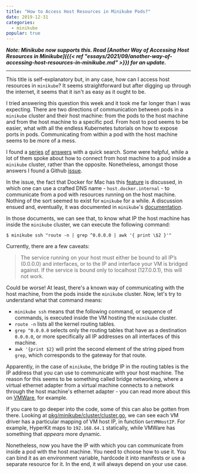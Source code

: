 ```yaml
---
title: "How to Access Host Resources in Minikube Pods?"
date: 2019-12-31
categories:
  - minikube
popular: true
---
```


_**Note: Minikube now supports this. Read [Another Way of Accessing Host Resources in Minikube]({{< ref "essays/2021/09/another-way-of-accessing-host-resources-in-minikube.md" >}}) for an update.**_

---

This title is self-explanatory but, in any case, how can I access host resources in `minikube`? It seems straightforward but after digging up through the internet, it seems that it isn't as easy as it ought to be. <!--more-->

I tried answering this question this week and it took me far longer than I was expecting. There are two directions of communication between pods in a `minikube` cluster and their host machine: from the pods to the host machine and from the host machine to a specific pod. From host to pod seems to be easier, what with all the endless Kubernetes tutorials on how to expose ports in pods. Communicating from within a pod with the host machine seems to be more of a mess.

I found a [series](https://stackoverflow.com/questions/55164223/access-mysql-running-on-localhost-from-minikube) [of](https://stackoverflow.com/questions/43354167/minikube-expose-mysql-running-on-localhost-as-service?noredirect=1&lq=1<Paste>) [answers](https://stackoverflow.com/questions/49289009/during-local-development-with-kubernetes-minikube-how-should-i-connect-to-postg?noredirect=1&lq=1) with a quick search. Some were helpful, while a lot of them spoke about how to connect from host machine to a pod inside a `minikube` cluster, rather than the opposite. Nonetheless, amongst those answers I found a Github [issue](https://github.com/kubernetes/minikube/issues/2735).

In the issue, the fact that Docker for Mac has this [feature](https://docs.docker.com/docker-for-mac/networking/#use-cases-and-workarounds) is discussed, in which one can use a crafted DNS name - `host.docker.internal` - to communicate from a pod with resources running on the host machine. Nothing of the sort seemed to exist for `minikube` for a while. A discussion ensued and, eventually, it was documented in `minikube`'s [documentation](https://minikube.sigs.k8s.io/docs/tasks/accessing-host-resources/).

In those documents, we can see that, to know what IP the host machine has inside the `minikube` cluster, we can execute the following command:

```
$ minikube ssh "route -n | grep ^0.0.0.0 | awk '{ print \$2 }'"
```

Currently, there are a few caveats:

> The service running on your host must either be bound to all IP’s (0.0.0.0) and interfaces, or to the IP and interface your VM is bridged against. If the service is bound only to localhost (127.0.0.1), this will not work.

Could be worse! At least, there's a known way of communicating with the host machine, from the pods inside the `minikube` cluster. Now, let's try to understand what that command means:

- `minikube ssh` means that the following command, or sequence of commands, is executed inside the VM hosting the `minikube` cluster.
- `route -n` lists all the kernel routing tables.
- `grep ^0.0.0.0` selects only the routing tables that have as a destination `0.0.0.0`, or more specifically all IP addresses on all interfaces of this machine.
- `awk '{print $2}` will print the second element of the string piped from `grep`, which corresponds to the gateway for that route.

Apparently, in the case of `minikube`, the bridge IP in the routing tables is the IP address that you can use to communicate with your host machine. The reason for this seems to be something called bridge networking, where a virtual ethernet adapter from a virtual machine connects to a network through the host machine's ethernet adapter - you can read more about this on [VMWare](https://www.vmware.com/support/ws4/doc/network_bridged_ws.html), for example.

If you care to go deeper into the code, some of this can also be gotten from there. Looking at [pkg/minikube/cluster/cluster.go](https://github.com/kubernetes/minikube/blob/master/pkg/minikube/cluster/cluster.go), we can see each VM driver has a particular mapping of VM host IP, in function `GetVMHostIP`. For example, HyperKit maps to `192.168.64.1` statically, while VMWare has something that _appears_ more dynamic.

Nonetheless, now you have the IP with which you can communicate from inside a pod with the host machine. You need to choose how to use it. You can bind it as an environment variable, hardcode it into manifests or use a separate resource for it. In the end, it will always depend on your use case.
